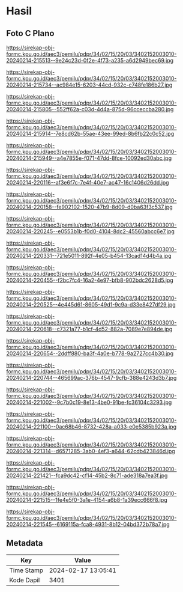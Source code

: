 # Hasil

## Foto C Plano

https://sirekap-obj-formc.kpu.go.id/aec3/pemilu/pdpr/34/02/15/20/03/3402152003010-20240214-215513--9e24c23d-0f2e-4f73-a235-a6d2949bec69.jpg

https://sirekap-obj-formc.kpu.go.id/aec3/pemilu/pdpr/34/02/15/20/03/3402152003010-20240214-215734--ac984e15-6203-44cd-932c-c748fe186b27.jpg

https://sirekap-obj-formc.kpu.go.id/aec3/pemilu/pdpr/34/02/15/20/03/3402152003010-20240214-215805--552ff62a-c03d-4d4a-875d-96cceccba280.jpg

https://sirekap-obj-formc.kpu.go.id/aec3/pemilu/pdpr/34/02/15/20/03/3402152003010-20240214-215914--7e8cd62b-55ae-43ee-99ed-8b6fb22c0c52.jpg

https://sirekap-obj-formc.kpu.go.id/aec3/pemilu/pdpr/34/02/15/20/03/3402152003010-20240214-215949--a4e7855e-f071-47dd-8fce-10092ed30abc.jpg

https://sirekap-obj-formc.kpu.go.id/aec3/pemilu/pdpr/34/02/15/20/03/3402152003010-20240214-220116--af3e6f7c-7e4f-40e7-ac47-16c1406d26dd.jpg

https://sirekap-obj-formc.kpu.go.id/aec3/pemilu/pdpr/34/02/15/20/03/3402152003010-20240214-220158--fe902102-1520-47b9-8d09-d0ba63f3c537.jpg

https://sirekap-obj-formc.kpu.go.id/aec3/pemilu/pdpr/34/02/15/20/03/3402152003010-20240214-220245--e0553b1b-f0d0-4104-8dc2-45560abcc6e7.jpg

https://sirekap-obj-formc.kpu.go.id/aec3/pemilu/pdpr/34/02/15/20/03/3402152003010-20240214-220331--721e5011-892f-4e05-b454-13cad14d4b4a.jpg

https://sirekap-obj-formc.kpu.go.id/aec3/pemilu/pdpr/34/02/15/20/03/3402152003010-20240214-220455--f2bc7fc4-16a2-4e97-bfb8-902bdc2628d5.jpg

https://sirekap-obj-formc.kpu.go.id/aec3/pemilu/pdpr/34/02/15/20/03/3402152003010-20240214-220525--4e445d61-8605-49d1-9c9a-d33e8427df29.jpg

https://sirekap-obj-formc.kpu.go.id/aec3/pemilu/pdpr/34/02/15/20/03/3402152003010-20240214-220618--c7321a77-b1cf-4d52-882a-7089e7e894de.jpg

https://sirekap-obj-formc.kpu.go.id/aec3/pemilu/pdpr/34/02/15/20/03/3402152003010-20240214-220654--2ddff880-ba3f-4a0e-b778-9a2727cc4b30.jpg

https://sirekap-obj-formc.kpu.go.id/aec3/pemilu/pdpr/34/02/15/20/03/3402152003010-20240214-220744--465699ac-376b-4547-9cfb-388e4243d3b7.jpg

https://sirekap-obj-formc.kpu.go.id/aec3/pemilu/pdpr/34/02/15/20/03/3402152003010-20240214-221002--9c7b0c19-8e13-4be0-91be-fc36104c3293.jpg

https://sirekap-obj-formc.kpu.go.id/aec3/pemilu/pdpr/34/02/15/20/03/3402152003010-20240214-221100--0ac68b46-8732-428a-a033-e0e5385b923a.jpg

https://sirekap-obj-formc.kpu.go.id/aec3/pemilu/pdpr/34/02/15/20/03/3402152003010-20240214-221314--d6571285-3ab0-4ef3-a644-62cdb423846d.jpg

https://sirekap-obj-formc.kpu.go.id/aec3/pemilu/pdpr/34/02/15/20/03/3402152003010-20240214-221421--fca9dc42-cf14-45b2-8c71-ade318a7ea3f.jpg

https://sirekap-obj-formc.kpu.go.id/aec3/pemilu/pdpr/34/02/15/20/03/3402152003010-20240214-221515--1fe4e5f0-3a1e-4154-a6b8-1a39ecc666f8.jpg

https://sirekap-obj-formc.kpu.go.id/aec3/pemilu/pdpr/34/02/15/20/03/3402152003010-20240214-221545--6169115a-fca8-4931-8b12-04bd372b78a7.jpg


## Metadata

| Key        | Value               |
| ---------- | ------------------- |
| Time Stamp | 2024-02-17 13:05:41 |
| Kode Dapil | 3401                |



